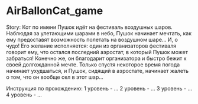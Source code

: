 # AirBallonCat_game

Story:
Кот по имени Пушок идёт на фестиваль воздушных шаров. Наблюдая за улетающими шарами в небо, Пушок начинает мечтать, как ему предоставят возможность полетать на воздушном шаре... И, о чудо! Его желание исполняется: один из организаторов фестиваля говорит ему, что остался последний аэростат, в который Пушок может забраться! Конечно же, он благодарит организатора и быстро бежит к своей долгожданной мечте. Только спустя некоторое время погода начинает ухудшаться, и Пушок, сидящий в аэростате, начинает жалеть о том, что он вообще сел в этот шар...

Инструкция по прохождению:
1 уровень - ...
2 уровень - ...
3 уровень - ...
4 уровень - ...
